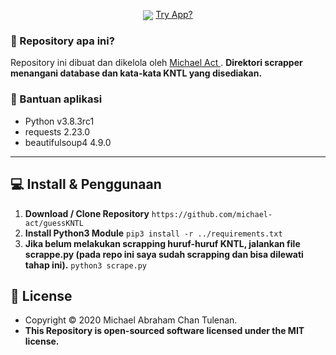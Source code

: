 <p align="center">
	
<img align="center" src="http://ForTheBadge.com/images/badges/built-with-love.svg">
<a href="#"> Try App? </a>

</p>

### 🤔 Repository apa ini?
Repository ini dibuat dan dikelola oleh <a href="https://github.com/michael-act"> Michael Act </a>. **Direktori scrapper menangani database dan kata-kata KNTL yang disediakan.**

### 🤖 Bantuan aplikasi
- Python v3.8.3rc1
- requests 2.23.0
- beautifulsoup4 4.9.0

------------

## 💻 Install & Penggunaan

1. **Download / Clone Repository** ```https://github.com/michael-act/guessKNTL```
2. **Install Python3 Module** ```pip3 install -r ../requirements.txt```
3. **Jika belum melakukan scrapping huruf-huruf KNTL, jalankan file scrappe.py (pada repo ini saya sudah scrapping dan bisa dilewati tahap ini).** ```python3 scrape.py```

## 📝 License
- Copyright © 2020 Michael Abraham Chan Tulenan.
- **This Repository is open-sourced software licensed under the MIT license.**
